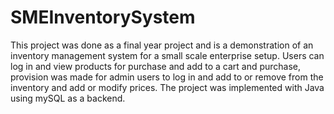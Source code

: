 # SMEInventorySystem
This project was done as a final year project and is a demonstration of an inventory management system for a small scale enterprise setup. Users can log in and view products for purchase and add to a cart and purchase, provision was made for admin users to log in and add to or remove from the inventory and add or modify prices. The project was implemented with Java using mySQL as a backend. 
